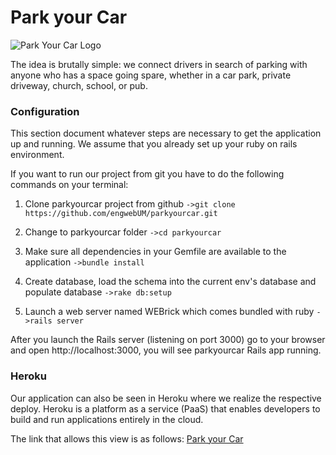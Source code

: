 # Park your Car

![Park Your Car Logo](app/assets/images/blue_logo.jpg)

The idea is brutally simple: we connect drivers in search of 
parking with anyone who has a space going spare, whether in 
a car park, private driveway, church, school, or pub.

### Configuration

This section document whatever steps are necessary to get the
application up and running. We assume that you already set up
your ruby on rails environment.

If you want to run our project from git you have to do the
following commands on your terminal:

1. Clone parkyourcar project from github
`->git clone https://github.com/engwebUM/parkyourcar.git`	

2. Change to parkyourcar folder
`->cd parkyourcar`

3. Make sure all dependencies in your Gemfile are available
to the application
`->bundle install`

4. Create database, load the schema into the current env's
database and populate database
`->rake db:setup`

5. Launch a web server named WEBrick which comes bundled 
with ruby
`->rails server`

After you launch the Rails server (listening on port 3000) go to 
your browser and open http://localhost:3000, you will see 
parkyourcar Rails app running.

### Heroku

Our application can also be seen in Heroku where we realize the 
respective deploy. Heroku is a platform as a service (PaaS) that 
enables developers to build and run applications entirely in the 
cloud.

The link that allows this view is as follows: [Park your Car](https://parkyourcar.herokuapp.com/)
